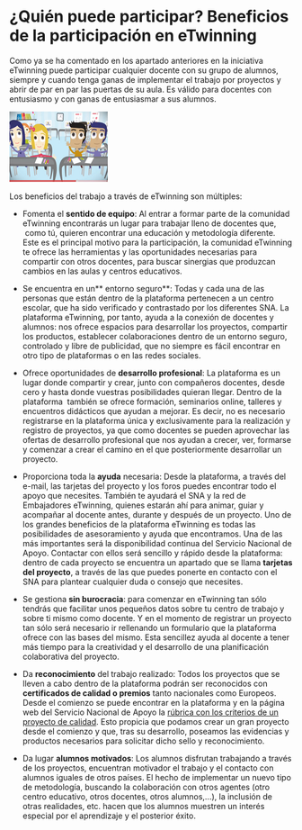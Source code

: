 
# ¿Quién puede participar? Beneficios de la participación en eTwinning

Como ya se ha comentado en los apartado anteriores en la iniciativa eTwinning puede participar cualquier docente con su grupo de alumnos, siempre y cuando tenga ganas de implementar el trabajo por proyectos y abrir de par en par las puertas de su aula. Es válido para docentes con entusiasmo y con ganas de entusiasmar a sus alumnos.


![eTwinning.es](img/beneficios_etwinning.png)



Los beneficios del trabajo a través de eTwinning son múltiples:

- Fomenta el **sentido de equipo**: Al entrar a formar parte de la comunidad eTwinning encontrarás un lugar para trabajar lleno de docentes que,  como tú, quieren encontrar una educación y metodología diferente. Este es el principal motivo para la participación, la comunidad eTwinning te ofrece las herramientas y las oportunidades necesarias para compartir con otros docentes, para buscar sinergias que produzcan cambios en las aulas y centros educativos.

- Se encuentra en un** entorno seguro**: Todas y cada una de las personas que están dentro de la plataforma pertenecen a un centro escolar, que ha sido verificado y contrastado por los diferentes SNA. La plataforma eTwinning, por tanto, ayuda a la conexión de docentes y alumnos: nos ofrece espacios para desarrollar los proyectos, compartir los productos, establecer colaboraciones dentro de un entorno seguro, controlado y libre de publicidad, que no siempre es fácil encontrar en otro tipo de plataformas o en las redes sociales.

- Ofrece oportunidades de **desarrollo profesional**: La plataforma es un lugar donde compartir y crear, junto con compañeros docentes, desde cero y hasta donde vuestras posibilidades quieran llegar. Dentro de la plataforma  también se ofrece formación, seminarios online, talleres y encuentros didácticos que ayudan a mejorar. Es decir, no es necesario registrarse en la plataforma única y exclusivamente para la realización y registro de proyectos, ya que como docentes se pueden aprovechar las ofertas de desarrollo profesional que nos ayudan a crecer, ver, formarse y comenzar a crear el camino en el que posteriormente desarrollar un proyecto.

- Proporciona toda la **ayuda** necesaria: Desde la plataforma, a través del e-mail, las tarjetas del proyecto y los foros puedes encontrar todo el apoyo que necesites. También te ayudará el SNA y la red de Embajadores eTwinning, quienes estarán ahí para animar, guiar y acompañar al docente antes, durante y después de un proyecto. Uno de los grandes beneficios de la plataforma eTwinning es todas las posibilidades de asesoramiento y ayuda que encontramos. Una de las más importantes será la disponibilidad continua del Servicio Nacional de Apoyo. Contactar con ellos será sencillo y rápido desde la plataforma: dentro de cada proyecto se encuentra un apartado que se llama ****tarjetas del** proyecto**, a través de las que puedes ponerte en contacto con el SNA para plantear cualquier duda o consejo que necesites.

- Se gestiona **sin burocracia**: para comenzar en eTwinning tan sólo tendrás que facilitar unos pequeños datos sobre tu centro de trabajo y sobre ti mismo como docente. Y en el momento de registrar un proyecto tan sólo será necesario ir rellenando un formulario que la plataforma ofrece con las bases del mismo. Esta sencillez ayuda al docente a tener más tiempo para la creatividad y el desarrollo de una planificación colaborativa del proyecto.

- Da **reconocimiento** del trabajo realizado: Todos los proyectos que se lleven a cabo dentro de la plataforma podrán ser reconocidos con **certificados de calidad o premios** tanto nacionales como Europeos. Desde el comienzo se puede encontrar en la plataforma y en la página web del Servicio Nacional de Apoyo la [rúbrica con los criterios de un proyecto de calidad](http://etwinning.es/rubrica-para-un-proyecto-de-calidad-6-resultados-impacto-y-documentacion/?lang=es). Esto propicia que podamos crear un gran proyecto desde el comienzo y que, tras su desarrollo, poseamos las evidencias y productos necesarios para solicitar dicho sello y reconocimiento.

- Da lugar **alumnos motivados**: Los alumnos disfrutan trabajando a través de los proyectos, encuentran motivador el trabajo y el contacto con alumnos iguales de otros países. El hecho de implementar un nuevo tipo de metodología, buscando la colaboración con otros agentes (otro centro educativo, otros docentes, otros alumnos,...), la inclusión de otras realidades, etc. hacen que los alumnos muestren un interés especial por el aprendizaje y el posterior éxito.




